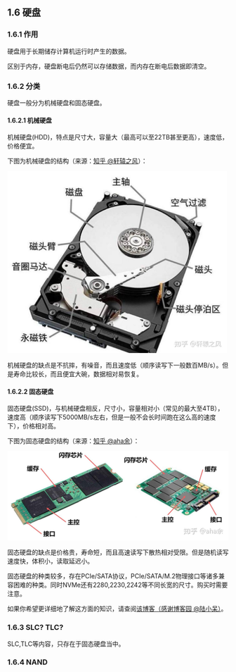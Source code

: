 ## 1.6 硬盘

### 1.6.1 作用

硬盘用于长期储存计算机运行时产生的数据。

区别于内存，硬盘断电后仍然可以存储数据，而内存在断电后数据即清空。

### 1.6.2 分类

硬盘一般分为机械硬盘和固态硬盘。

#### 1.6.2.1 机械硬盘

机械硬盘(HDD)，特点是尺寸大，容量大（最高可以至22TB甚至更高），速度低，价格便宜。

下图为机械硬盘的结构（来源：[知乎 @轩辕之风](https://zhuanlan.zhihu.com/p/394971581)）：

<img src='../../图片/yj-yp-1.jpg' alt="硬盘结构" width=500px>

机械硬盘的缺点是不抗摔，有噪音，而且速度低（顺序读写下一般数百MB/s）。但是寿命比较长，而且便宜大碗，数据相对易恢复。

#### 1.6.2.2 固态硬盘

固态硬盘(SSD)，与机械硬盘相反，尺寸小，容量相对小（常见的最大至4TB），速度高（顺序读写下5000MB/s左右，但是一般不会长时间跑在这么高的速度下），价格相对高。

下图为固态硬盘的结构（来源：[知乎 @aha余](https://www.zhihu.com/tardis/zm/art/331636465?source_id=1005)）：

![固态硬盘结构](../../图片/yj-yp-2.jpg)

固态硬盘的缺点是价格贵，寿命短，而且高速读写下散热相对受限。但是随机读写速度快，体积小，读取延迟小。

固态硬盘的种类较多，存在PCIe/SATA协议，PCIe/SATA/M.2物理接口等诸多兼容困难的种类。同时NVMe还有2280,2230,2242等不同长宽的尺寸。购买时需要注意。

如果你希望更详细地了解这方面的知识，请查阅[该博客（感谢博客园 @陆小呆）](https://www.cnblogs.com/luxiaodai/p/13444756.html)。

### 1.6.3 SLC? TLC?

SLC,TLC等内容，只存在于固态硬盘当中。

### 1.6.4 NAND